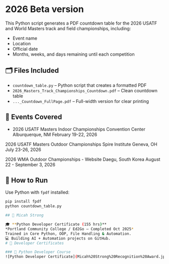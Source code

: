 # 2026 Beta version

This Python script generates a PDF countdown table for the 2026 USATF and World Masters track and field championships, including:

- Event name
- Location
- Official date
- Months, weeks, and days remaining until each competition

## 🗂 Files Included

- `countdown_table.py` – Python script that creates a formatted PDF
- `2026_Masters_Track_Championships_Countdown.pdf` – Clean countdown table
- `..._Countdown_FullPage.pdf` – Full-width version for clear printing

## 📅 Events Covered

- 2026 USATF Masters Indoor Championships Convention Center
Alburquerque, NM
February 19-22, 2026

2026 USATF Masters Outdoor Championships
Spire Institute
Geneva, OH
July 23-26, 2026

2026 WMA Outdoor Championships - Website
Daegu, South Korea
August 22 - September 3, 2026

## 🚀 How to Run

Use Python with `fpdf` installed:
```bash
pip install fpdf
python countdown_table.py

## 🐍 Micah Strong

🎓 **Python Developer Certificate (155 hrs)**  
*Portland Community College / Ed2Go – Completed Oct 2025*  
Trained in Core Python, OOP, File Handling & Automation.  
💻 Building AI + Automation projects on GitHub.  
# 🧠 Developer Certificates

### 🐍 Python Developer Course  
![Python Developer Certificate](Micah%20Strong%20Recognition%20Award.jpeg)
